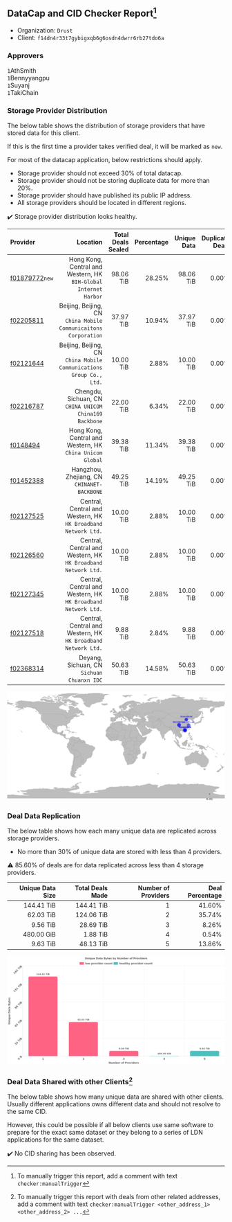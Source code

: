 ## DataCap and CID Checker Report[^1]
 - Organization: `Drust`
 - Client: `f14dn4r33t7gybigxqb6g6osdn4dwrr6rb27tdo6a`
### Approvers
`1`AthSmith<br/>`1`Bennyyangpu<br/>`1`Suyanj<br/>`1`TakiChain

### Storage Provider Distribution
The below table shows the distribution of storage providers that have stored data for this client.

If this is the first time a provider takes verified deal, it will be marked as `new`.

For most of the datacap application, below restrictions should apply.
 - Storage provider should not exceed 30% of total datacap.
 - Storage provider should not be storing duplicate data for more than 20%.
 - Storage provider should have published its public IP address.
 - All storage providers should be located in different regions.

✔️ Storage provider distribution looks healthy.

| Provider                                                    |                                                               Location | Total Deals Sealed | Percentage | Unique Data | Duplicate Deals |
| :---------------------------------------------------------- | ---------------------------------------------------------------------: | -----------------: | ---------: | ----------: | --------------: |
| [f01879772](https://filfox.info/en/address/f01879772)`new`  |    Hong Kong, Central and Western, HK<br/>`BIH-Global Internet Harbor` |          98.06 TiB |     28.25% |   98.06 TiB |           0.00% |
| [f02205811](https://filfox.info/en/address/f02205811)       |     Beijing, Beijing, CN<br/>`China Mobile Communicaitons Corporation` |          37.97 TiB |     10.94% |   37.97 TiB |           0.00% |
| [f02121644](https://filfox.info/en/address/f02121644)       | Beijing, Beijing, CN<br/>`China Mobile Communications Group Co., Ltd.` |          10.00 TiB |      2.88% |   10.00 TiB |           0.00% |
| [f02216787](https://filfox.info/en/address/f02216787)       |              Chengdu, Sichuan, CN<br/>`CHINA UNICOM China169 Backbone` |          22.00 TiB |      6.34% |   22.00 TiB |           0.00% |
| [f0148494](https://filfox.info/en/address/f0148494)         |           Hong Kong, Central and Western, HK<br/>`China Unicom Global` |          39.38 TiB |     11.34% |   39.38 TiB |           0.00% |
| [f01452388](https://filfox.info/en/address/f01452388)       |                         Hangzhou, Zhejiang, CN<br/>`CHINANET-BACKBONE` |          49.25 TiB |     14.19% |   49.25 TiB |           0.00% |
| [f02127525](https://filfox.info/en/address/f02127525)       |       Central, Central and Western, HK<br/>`HK Broadband Network Ltd.` |          10.00 TiB |      2.88% |   10.00 TiB |           0.00% |
| [f02126560](https://filfox.info/en/address/f02126560)       |       Central, Central and Western, HK<br/>`HK Broadband Network Ltd.` |          10.00 TiB |      2.88% |   10.00 TiB |           0.00% |
| [f02127345](https://filfox.info/en/address/f02127345)       |       Central, Central and Western, HK<br/>`HK Broadband Network Ltd.` |          10.00 TiB |      2.88% |   10.00 TiB |           0.00% |
| [f02127518](https://filfox.info/en/address/f02127518)       |       Central, Central and Western, HK<br/>`HK Broadband Network Ltd.` |           9.88 TiB |      2.84% |    9.88 TiB |           0.00% |
| [f02368314](https://filfox.info/en/address/f02368314)       |                          Deyang, Sichuan, CN<br/>`Sichuan Chuanxn IDC` |          50.63 TiB |     14.58% |   50.63 TiB |           0.00% |

<img src="https://raw.githubusercontent.com/data-preservation-programs/filplus-checker-assets/main/filecoin-project/filecoin-plus-large-datasets/issues/1023/1697104196591.png"/>

### Deal Data Replication
The below table shows how each many unique data are replicated across storage providers.

- No more than 30% of unique data are stored with less than 4 providers.

⚠️ 85.60% of deals are for data replicated across less than 4 storage providers.

| Unique Data Size | Total Deals Made | Number of Providers | Deal Percentage |
| ---------------: | ---------------: | ------------------: | --------------: |
|       144.41 TiB |       144.41 TiB |                   1 |          41.60% |
|        62.03 TiB |       124.06 TiB |                   2 |          35.74% |
|         9.56 TiB |        28.69 TiB |                   3 |           8.26% |
|       480.00 GiB |         1.88 TiB |                   4 |           0.54% |
|         9.63 TiB |        48.13 TiB |                   5 |          13.86% |

<img src="https://raw.githubusercontent.com/data-preservation-programs/filplus-checker-assets/main/filecoin-project/filecoin-plus-large-datasets/issues/1023/1697104197428.png"/>

### Deal Data Shared with other Clients[^3]
The below table shows how many unique data are shared with other clients.
Usually different applications owns different data and should not resolve to the same CID.

However, this could be possible if all below clients use same software to prepare for the exact same dataset or they belong to a series of LDN applications for the same dataset.

✔️ No CID sharing has been observed.

[^1]: To manually trigger this report, add a comment with text `checker:manualTrigger`

[^2]: Deals from those addresses are combined into this report as they are specified with `checker:manualTrigger`

[^3]: To manually trigger this report with deals from other related addresses, add a comment with text `checker:manualTrigger <other_address_1> <other_address_2> ...`
